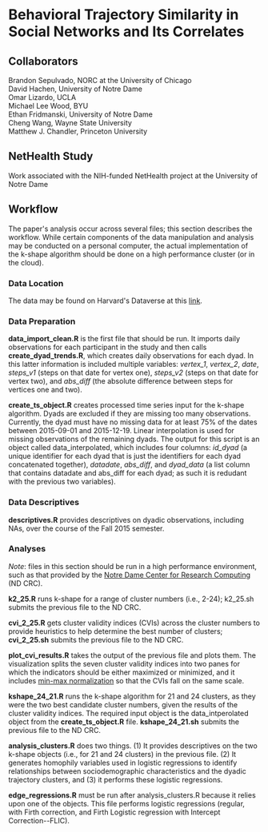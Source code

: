 # Behavioral Trajectory Similarity in Social Networks and Its Correlates

## Collaborators

Brandon Sepulvado, NORC at the University of Chicago  
David Hachen, University of Notre Dame  
Omar Lizardo, UCLA  
Michael Lee Wood, BYU  
Ethan Fridmanski, University of Notre Dame  
Cheng Wang, Wayne State University  
Matthew J. Chandler, Princeton University  


## NetHealth Study
Work associated with the NIH-funded NetHealth project at the University of Notre Dame

## Workflow

The paper's analysis occur across several files; this section describes the workflow. While certain components of the data manipulation and analysis may be conducted on a personal computer, the actual implementation of the k-shape algorithm should be done on a high performance cluster (or in the cloud).  

### Data Location

The data may be found on Harvard's Dataverse at this [link]().

### Data Preparation 

**data_import_clean.R** is the first file that should be run. It imports daily observations for each participant in the study and then calls **create_dyad_trends.R**, which creates daily observations for each dyad. In this latter information is included multiple variables: *vertex_1*, *vertex_2*, *date*, *steps_v1* (steps on that date for vertex one), *steps_v2* (steps on that date for vertex two), and *abs_diff* (the absolute difference between steps for vertices one and two).  

**create_ts_object.R** creates processed time series input for the k-shape algorithm. Dyads are excluded if they are missing too many observations. Currently, the dyad must have no missing data for at least 75% of the dates between 2015-09-01 and 2015-12-19. Linear interpolation is used for missing observations of the remaining dyads. The output for this script is an object called data_interpolated, which includes four columns: *id_dyad* (a unique identifier for each dyad that is just the identifiers for each dyad concatenated together), *datadate*, *abs_diff*, and *dyad_data* (a list column that contains datadate and abs_diff for each dyad; as such it is redudant with the previous two variables).  

### Data Descriptives

**descriptives.R** provides descriptives on dyadic observations, including NAs, over the course of the Fall 2015 semester.

### Analyses

*Note*: files in this section should be run in a high performance environment, such as that provided by the [Notre Dame Center for Research Computing](https://crc.nd.edu/) (ND CRC).  

**k2_25.R** runs k-shape for a range of cluster numbers (i.e., 2-24); k2_25.sh submits the previous file to the ND CRC.

**cvi_2_25.R** gets cluster validity indices (CVIs) across the cluster numbers to provide heuristics to help determine the best number of clusters; **cvi_2_25.sh** submits the previous file to the ND CRC.  

**plot_cvi_results.R** takes the output of the previous file and plots them. The visualization splits the seven cluster validity indices into two panes for which the indicators should be either maximized or minimized, and it includes [min-max normalization](https://en.wikipedia.org/wiki/Feature_scaling#Standardization_(Z-score_Normalization)/) so that the CVIs fall on the same scale.  

**kshape_24_21.R** runs the k-shape algorithm for 21 and 24 clusters, as they were the two best candidate cluster numbers, given the results of the cluster validity indices. The required input object is the data_intperolated object from the **create_ts_object.R** file. **kshape_24_21.sh** submits the previous file to the ND CRC.  

**analysis_clusters.R** does two things. (1) It provides descriptives on the two k-shape objects (i.e., for 21 and 24 clusters) in the previous file. (2) It generates homophily variables used in logistic regressions to identify relationships between sociodemographic characteristics and the dyadic trajectory clusters, and (3) it performs these logistic regressions. 

**edge_regressions.R** must be run after analysis_clusters.R because it relies upon one of the objects. This file performs logistic regressions (regular, with Firth correction, and Firth Logistic regression with Intercept Correction--FLIC).